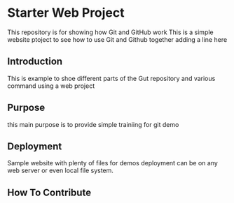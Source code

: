 # Starter Web Project

This repository is for showing how Git and GitHub work
This is a simple website ptoject to see how to use Git and Github together
adding a line here 

## Introduction

This is example to shoe different parts of the Gut repository and various command using a web project
## Purpose

this main purpose is to provide simple trainiing for git demo
## Deployment


Sample website with plenty of files for demos
deployment can be on any web server or even local file system.

## How To Contribute
